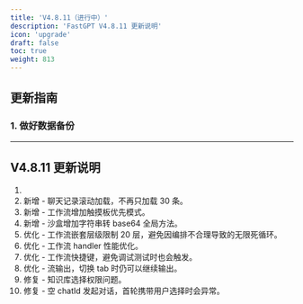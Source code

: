 ```yaml
---
title: 'V4.8.11（进行中）'
description: 'FastGPT V4.8.11 更新说明'
icon: 'upgrade'
draft: false
toc: true
weight: 813
---
```


## 更新指南

### 1. 做好数据备份

-------

## V4.8.11 更新说明

1. 
2. 新增 - 聊天记录滚动加载，不再只加载 30 条。
3. 新增 - 工作流增加触摸板优先模式。
4. 新增 - 沙盒增加字符串转 base64 全局方法。
5. 优化 - 工作流嵌套层级限制 20 层，避免因编排不合理导致的无限死循环。
5. 优化 - 工作流 handler 性能优化。
6. 优化 - 工作流快捷键，避免调试测试时也会触发。
7. 优化 - 流输出，切换 tab 时仍可以继续输出。
8. 修复 - 知识库选择权限问题。
9. 修复 - 空 chatId 发起对话，首轮携带用户选择时会异常。
